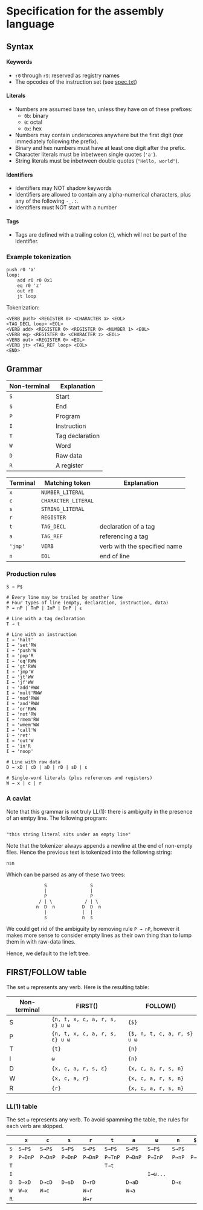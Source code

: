 # Specification for the assembly language

## Syntax

#### Keywords
- `r0` through `r9`: reserved as registry names
- The opcodes of the instruction set (see [spec.txt](../spec/spec.txt#L35))

#### Literals
- Numbers are assumed base ten, unless they have on of these prefixes:
    - `0b`: binary
    - `0`: octal
    - `0x`: hex
- Numbers may contain underscores anywhere but the first digit (nor immediately following the prefix).
- Binary and hex numbers must have at least one digit after the prefix.
- Character literals must be inbetween single quotes (`'a'`).
- String literals must be inbetween double quotes (`"Hello, world"`).

#### Identifiers
- Identifiers may NOT shadow keywords
- Identifiers are allowed to contain any alpha-numerical characters, plus any of the following `-_.:`.
- Identifiers must NOT start with a number

#### Tags
- Tags are defined with a trailing colon (:), which will not be part of the identifier.

### Example tokenization
```
push r0 'a'
loop:
    add r0 r0 0x1
    eq r0 'z'
    out r0
    jt loop
```
Tokenization:
```
<VERB push> <REGISTER 0> <CHARACTER a> <EOL>
<TAG_DECL loop> <EOL>
<VERB add> <REGISTER 0> <REGISTER 0> <NUMBER 1> <EOL>
<VERB eq> <REGISTER 0> <CHARACTER z> <EOL>
<VERB out> <REGISTER 0> <EOL>
<VERB jt> <TAG_REF loop> <EOL>
<END>
```

## Grammar


| **Non-terminal** | **Explanation** |
| ---------------- | --------------- |
| `S`              | Start           |
| `$`              | End             |
| `P`              | Program         |
| `I`              | Instruction     |
| `T`              | Tag declaration |
| `W`              | Word            |
| `D`              | Raw data        |
| `R`              | A register      |

| **Terminal** | Matching token      | Explanation                  |
| ------------ | ------------------- | ---------------------------- |
| `x`          | `NUMBER_LITERAL`    |
| `c`          | `CHARACTER_LITERAL` |
| `s`          | `STRING_LITERAL`    |
| `r`          | `REGISTER`          |
| `t`          | `TAG_DECL`          | declaration of a tag         |
| `a`          | `TAG_REF`           | referencing a tag            |
| `'jmp'`      | `VERB`              | verb with the specified name |
| `n`          | `EOL`               | end of line                  |


### Production rules

```
S → P$

# Every line may be trailed by another line
# Four types of line (empty, declaration, instruction, data)
P → nP | TnP | InP | DnP | ε

# Line with a tag declaration
T → t

# Line with an instruction
I → 'halt'
I → 'set'RW
I → 'push'W
I → 'pop'R
I → 'eq'RWW
I → 'gt'RWW
I → 'jmp'W
I → 'jt'WW
I → 'jf'WW
I → 'add'RWW
I → 'mult'RWW
I → 'mod'RWW
I → 'and'RWW
I → 'or'RWW
I → 'not'RW
I → 'rmem'RW
I → 'wmem'WW
I → 'call'W
I → 'ret'
I → 'out'W
I → 'in'R
I → 'noop'

# Line with raw data
D → xD | cD | aD | rD | sD | ε

# Single-word literals (plus references and registers)
W → x | c | r
```
### A caviat
Note that this grammar is not truly LL(1): there is ambiguity in the presence of an emtpy line. The following program:
```

"this string literal sits under an empty line"
```
Note that the tokenizer always appends a newline at the end of non-empty files. Hence the previous text is tokenized into the following string:
```
nsn
```
Which can be parsed as any of these two trees:
```
              S                S
              |                |
              P                P
            / | \            / | \
           n  D  n          D  D  n
              |             |  |
              s             n  s
```
We could get rid of the ambiguity by removing rule `P → nP`, however it makes more sense to consider empty lines as their own thing than to lump them in with raw-data lines.

Hence, we default to the left tree.


## FIRST/FOLLOW table
The set `ω` represents any verb. Here is the resulting table:

| **Non-terminal** | **FIRST()**                    | **FOLLOW()**                |
| ---------------- | ------------------------------ | --------------------------- |
| S                | `{n, t, x, c, a, r, s, ε} ∪ ω` | `{$}`                       |
| P                | `{n, t, x, c, a, r, s, ε} ∪ ω` | `{$, n, t, c, a, r, s} ∪ ω` |
| T                | `{t}`                          | `{n}`                       |
| I                | `ω`                            | `{n}`                       |
| D                | `{x, c, a, r, s, ε}`           | `{x, c, a, r, s, n}`        |
| W                | `{x, c, a, r}`                 | `{x, c, a, r, s, n}`        |
| R                | `{r}`                          | `{x, c, a, r, s, n}`        |


### LL(1) table
The set `ω` represents any verb. To avoid spamming the table, the rules for each verb are skipped.

|     | `x`     | `c`     | `s`     | `r`     | `t`     | `a`     | `ω`      | `n`    | `$`   |
| --- | ------- | ------- | ------- | ------- | ------- | ------- | -------- | ------ | ----- |
| `S` | `S→P$`  | `S→P$`  | `S→P$`  | `S→P$`  | `S→P$`  | `S→P$`  | `S→P$`   | `S→P$` |       |
| `P` | `P→DnP` | `P→DnP` | `P→DnP` | `P→DnP` | `P→TnP` | `P→DnP` | `P→InP`  | `P→nP` | `P→$` |
| `T` |         |         |         |         | `T→t`   |         |          |        |       |
| `I` |         |         |         |         |         |         | `I→ω...` |        |       |
| `D` | `D→xD`  | `D→cD`  | `D→sD`  | `D→rD`  |         | `D→aD`  |          | `D→ε`  |       |
| `W` | `W→x`   | `W→c`   |         | `W→r`   |         | `W→a`   |          |        |       |
| `R` |         |         |         | `W→r`   |         |         |          |        |       |
